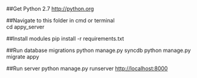 ##Get Python 2.7
<http://python.org>

##Navigate to this folder in cmd or terminal  
    cd appy_server

##Install modules
    pip install -r requirements.txt

##Run database migrations
    python manage.py syncdb
    python manage.py migrate appy

##Run server 
	python manage.py runserver
	<http://localhost:8000>